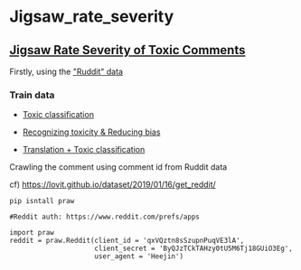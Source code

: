 # Jigsaw_rate_severity


## [Jigsaw Rate Severity of Toxic Comments](https://www.kaggle.com/c/jigsaw-toxic-severity-rating/overview)

Firstly, using the ["Ruddit" data](https://github.com/hadarishav/Ruddit/tree/main/Dataset)

### Train data

- [Toxic classification](https://www.kaggle.com/c/jigsaw-toxic-comment-classification-challenge/data)

- [Recognizing toxicity & Reducing bias](https://www.kaggle.com/c/jigsaw-unintended-bias-in-toxicity-classification/data)

- [Translation + Toxic classification](https://www.kaggle.com/c/jigsaw-multilingual-toxic-comment-classification/data)


Crawling the comment using comment id from Ruddit data

cf) https://lovit.github.io/dataset/2019/01/16/get_reddit/

```
pip isntall praw

#Reddit auth: https://www.reddit.com/prefs/apps
```


```
import praw
reddit = praw.Reddit(client_id = 'qxVQztn8sSzupnPuqVE3lA',
                     client_secret = 'ByQJzTCkTAHzy0tU5M6Tj18GUiO3Eg',
                     user_agent = 'Heejin')
                     
```
